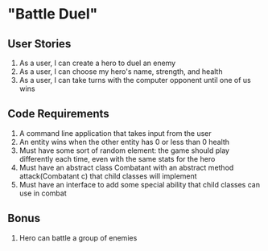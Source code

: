 # "Battle Duel"

## User Stories

1. As a user, I can create a hero to duel an enemy
2. As a user, I can choose my hero's name, strength, and health
3. As a user, I can take turns with the computer opponent until one of us wins

## Code Requirements

1. A command line application that takes input from the user
2. An entity wins when the other entity has 0 or less than 0 health
3. Must have some sort of random element: the game should play differently each time, even with the same stats for the hero
4. Must have an abstract class Combatant with an abstract method attack(Combatant c) that child classes will implement
5. Must have an interface to add some special ability that child classes can use in combat

## Bonus

1. Hero can battle a group of enemies
